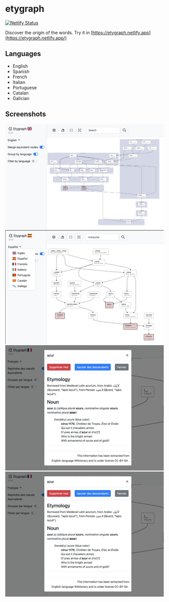 # etygraph
[![Netlify Status](https://api.netlify.com/api/v1/badges/608a6735-59f3-45d1-abfb-f78914ea8585/deploy-status)](https://app.netlify.com/sites/etygraph/deploys)

Discover the origin of the words. Try it in [https://etygraph.netlify.app](https://etygraph.netlify.app/)

## Languages
- English
- Spanish
- French
- Italian
- Portuguese
- Catalan
- Galician

## Screenshots
![Screenshot 1](./assets/img/screenshot_1.png)
![Screenshot 2](./assets/img/screenshot_2.png)
![Screenshot 3](./assets/img/screenshot_3.png)
![Screenshot 4](./assets/img/screenshot_3.png)

